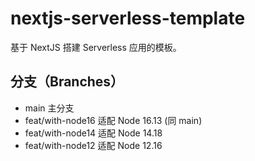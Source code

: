 # nextjs-serverless-template

基于 NextJS 搭建 Serverless 应用的模板。

## 分支（Branches）

- main 主分支
- feat/with-node16 适配 Node 16.13 (同 main)
- feat/with-node14 适配 Node 14.18
- feat/with-node12 适配 Node 12.16
